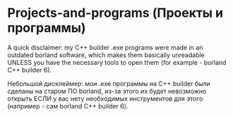 # Projects-and-programs (Проекты и программы)
A quick disclaimer: my C++ builder .exe programs were made in an outdated borland software, which makes them basically unreadable UNLESS you have the necessary tools to open them (for example - borland C++ builder 6). 

Небольшой дисклеймер: мои .exe программы на C++ builder были сделаны на старом ПО borland, из-за этого их будет невозможно открыть ЕСЛИ у вас нету необходимых инструментов для этого (например - сам borland C++ builder 6).
